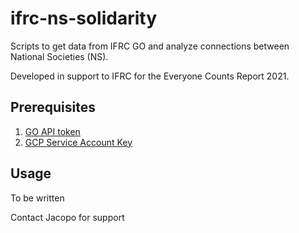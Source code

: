 # ifrc-ns-solidarity
Scripts to get data from IFRC GO and analyze connections between National Societies (NS).

Developed in support to IFRC for the Everyone Counts Report 2021.

## Prerequisites
1. [GO API token](https://ifrcgo.org/how-to-use-the-go-api/)
2. [GCP Service Account Key](https://cloud.google.com/iam/docs/creating-managing-service-account-keys)

## Usage
To be written

Contact Jacopo for support
